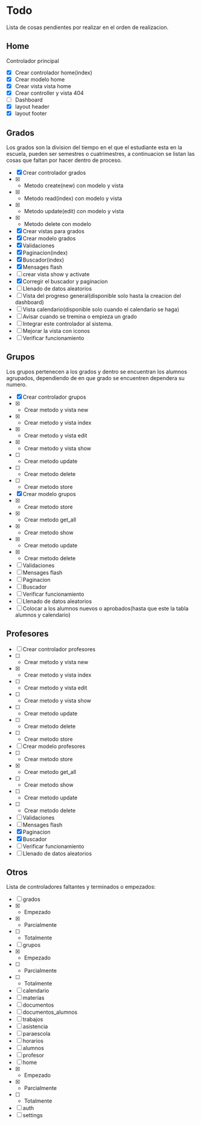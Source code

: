 # Todo
Lista de cosas pendientes por realizar en el orden de realizacion.

## Home
Controlador principal
- [x] Crear controlador home(index)
- [x] Crear modelo home
- [x] Crear vista vista home
- [x] Crear controller y vista 404
- [ ] Dashboard
- [x] layout header
- [x] layout footer

## Grados
Los grados son la division del  tiempo en el que el estudiante esta en la escuela, pueden ser semestres o cuatrimestres, a continuacion se listan las cosas que faltan por hacer dentro de proceso.
- [x] Crear controlador grados
- [x] - Metodo create(new) con modelo y vista
- [x] - Metodo read(index) con modelo y vista
- [x] - Metodo update(edit) con modelo y vista
- [x] - Metodo delete con modelo
- [x] Crear vistas para grados
- [x] Crear modelo grados
- [x] Validaciones
- [x] Paginacion(index)
- [x] Buscador(index)
- [x] Mensages flash
- [ ] crear vista show y activate
- [x] Corregir el buscador y paginacion
- [ ] Llenado de datos aleatorios
- [ ] Vista del progreso general(disponible solo hasta la creacion del dashboard)
- [ ] Vista calendario(disponible solo cuando el calendario se haga)
- [ ] Avisar cuando se tremina o empieza un grado
- [ ] Integrar este controlador al sistema.
- [ ] Mejorar la vista con iconos
- [ ] Verificar funcionamiento

## Grupos
Los grupos pertenecen a los grados y dentro se encuentran los alumnos agrupados, dependiendo de en que grado se encuentren dependera su numero.
- [x] Crear controlador grupos
- [x] - Crear metodo y vista new
- [x] - Crear metodo y vista index
- [x] - Crear metodo y vista edit
- [x] - Crear metodo y vista show
- [ ] - Crear metodo update
- [ ] - Crear metodo delete
- [ ] - Crear metodo store
- [x] Crear modelo grupos
- [x] - Crear metodo store
- [x] - Crear metodo get_all
- [x] - Crear metodo show
- [x] - Crear metodo update
- [x] - Crear metodo delete
- [ ] Validaciones
- [ ] Mensages flash
- [ ] Paginacion
- [ ] Buscador
- [ ] Verificar funcionamiento
- [ ] Llenado de datos aleatorios
- [ ] Colocar a los alumnos nuevos o aprobados(hasta que este la tabla alumnos y calendario)

## Profesores
- [ ] Crear controlador profesores
- [ ] - Crear metodo y vista new
- [x] - Crear metodo y vista index
- [ ] - Crear metodo y vista edit
- [ ] - Crear metodo y vista show
- [ ] - Crear metodo update
- [ ] - Crear metodo delete
- [ ] - Crear metodo store
- [ ] Crear modelo profesores
- [ ] - Crear metodo store
- [x] - Crear metodo get_all
- [ ] - Crear metodo show
- [ ] - Crear metodo update
- [ ] - Crear metodo delete
- [ ] Validaciones
- [ ] Mensages flash
- [x] Paginacion
- [x] Buscador
- [ ] Verificar funcionamiento
- [ ] Llenado de datos aleatorios

## Otros
Lista de controladores faltantes y terminados o empezados:
- [ ] grados
- [x] - Empezado
- [x] - Parcialmente
- [ ] - Totalmente
- [ ] grupos
- [x] - Empezado
- [ ] - Parcialmente
- [ ] - Totalmente
- [ ] calendario
- [ ] materias
- [ ] documentos
- [ ] documentos_alumnos
- [ ] trabajos
- [ ] asistencia
- [ ] paraescola
- [ ] horarios
- [ ] alumnos
- [ ] profesor
- [ ] home
- [x] - Empezado
- [x] - Parcialmente
- [ ] - Totalmente
- [ ] auth
- [ ] settings